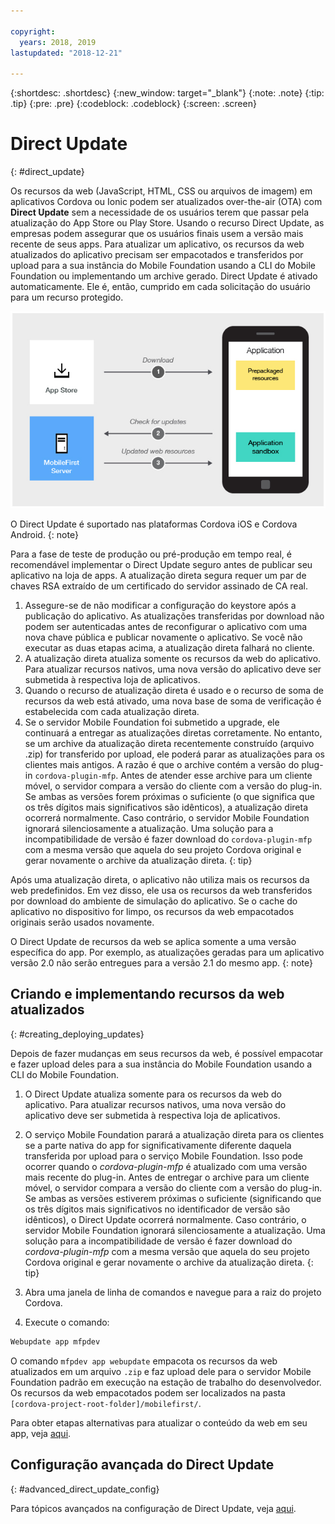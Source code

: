 ```yaml
---

copyright:
  years: 2018, 2019
lastupdated: "2018-12-21"

---
```


{:shortdesc: .shortdesc}
{:new_window: target="_blank"}
{:note: .note}
{:tip: .tip}
{:pre: .pre}
{:codeblock: .codeblock}
{:screen: .screen}

# Direct Update
{: #direct_update}

Os recursos da web (JavaScript, HTML, CSS ou arquivos de imagem) em aplicativos Cordova ou Ionic podem ser atualizados over-the-air (OTA) com **Direct Update** sem a necessidade de os usuários terem que passar pela atualização do App Store ou Play Store. Usando o recurso Direct Update, as empresas podem assegurar que os usuários finais usem a versão mais recente de seus apps. Para atualizar um aplicativo, os recursos da web atualizados do aplicativo precisam ser empacotados e transferidos por upload para a sua instância do Mobile Foundation usando a CLI do Mobile Foundation ou implementando um archive gerado. Direct Update é ativado automaticamente. Ele é, então, cumprido em cada solicitação do usuário para um recurso protegido.

![Diagrama de como o Direct Update funciona](images/internal_function.jpg)

O Direct Update é suportado nas plataformas Cordova iOS e Cordova Android.
{: note}

Para a fase de teste de produção ou pré-produção em tempo real, é recomendável implementar o Direct Update seguro antes de publicar seu aplicativo na loja de apps. A atualização direta segura requer um par de chaves RSA extraído de um certificado do servidor assinado de CA real.

1. Assegure-se de não modificar a configuração do keystore após a publicação do aplicativo. As atualizações transferidas por download não podem ser autenticadas antes de reconfigurar o aplicativo com uma nova chave pública e publicar novamente o aplicativo. Se você não executar as duas etapas acima, a atualização direta falhará no cliente.
2. A atualização direta atualiza somente os recursos da web do aplicativo. Para atualizar recursos nativos, uma nova versão do aplicativo deve ser submetida à respectiva loja de aplicativos.
3. Quando o recurso de atualização direta é usado e o recurso de soma de recursos da web está ativado, uma nova base de soma de verificação é estabelecida com cada atualização direta.
4. Se o servidor Mobile Foundation foi submetido a upgrade, ele continuará a entregar as atualizações diretas corretamente. No entanto, se um archive da atualização direta recentemente construído (arquivo .zip) for transferido por upload, ele poderá parar as atualizações para os clientes mais antigos. A razão é que o archive contém a versão do plug-in `cordova-plugin-mfp`. Antes de atender esse archive para um cliente móvel, o servidor compara a versão do cliente com a versão do plug-in. Se ambas as versões forem próximas o suficiente (o que significa que os três dígitos mais significativos são idênticos), a atualização direta ocorrerá normalmente. Caso contrário, o servidor Mobile Foundation ignorará silenciosamente a atualização. Uma solução para a incompatibilidade de versão é fazer download do `cordova-plugin-mfp` com a mesma versão que aquela do seu projeto Cordova original e gerar novamente o archive da atualização direta.
{: tip}

Após uma atualização direta, o aplicativo não utiliza mais os recursos da web predefinidos. Em vez disso, ele usa os recursos da web transferidos por download do ambiente de simulação do aplicativo. Se o cache do aplicativo no dispositivo for limpo, os recursos da web empacotados originais serão usados novamente.

O Direct Update de recursos da web se aplica somente a uma versão específica do app. Por exemplo, as atualizações geradas para um aplicativo versão 2.0 não serão entregues para a versão 2.1 do mesmo app.
{: note}

## Criando e implementando recursos da web atualizados
{: #creating_deploying_updates}

Depois de fazer mudanças em seus recursos da web, é possível empacotar e fazer upload deles para a sua instância do Mobile Foundation usando a CLI do Mobile Foundation.

1.  O Direct Update atualiza somente para os recursos da web do aplicativo. Para atualizar recursos nativos, uma nova versão do aplicativo deve ser submetida à respectiva loja de aplicativos.
2. O serviço Mobile Foundation parará a atualização direta para os clientes se a parte nativa do app for significativamente diferente daquela transferida por upload para o serviço Mobile Foundation. Isso pode ocorrer quando o *cordova-plugin-mfp* é atualizado com uma versão mais recente do plug-in. Antes de entregar o archive para um cliente móvel, o servidor compara a versão do cliente com a versão do plug-in. Se ambas as versões estiverem próximas o suficiente (significando que os três dígitos mais significativos no identificador de versão são idênticos), o Direct Update ocorrerá normalmente. Caso contrário, o servidor Mobile Foundation ignorará silenciosamente a atualização. Uma solução para a incompatibilidade de versão é fazer download do *cordova-plugin-mfp* com a mesma versão que aquela do seu projeto Cordova original e gerar novamente o archive da atualização direta.
{: tip}

1. Abra uma janela de linha de comandos e navegue para a raiz do projeto Cordova.
2. Execute o comando:
  ```bash
  Webupdate app mfpdev
  ```
  O comando `mfpdev app webupdate` empacota os recursos da web atualizados em um arquivo `.zip` e faz upload dele para o servidor Mobile Foundation padrão em execução na estação de trabalho do desenvolvedor. Os recursos da web empacotados podem ser localizados na pasta `[cordova-project-root-folder]/mobilefirst/`.

Para obter etapas alternativas para atualizar o conteúdo da web em seu app, veja [aqui](update_web_content_in_app_alternate_steps.html).

## Configuração avançada do Direct Update
{: #advanced_direct_update_config}

Para tópicos avançados na configuração de Direct Update, veja [aqui](update_web_content_in_app_advanced.html).
